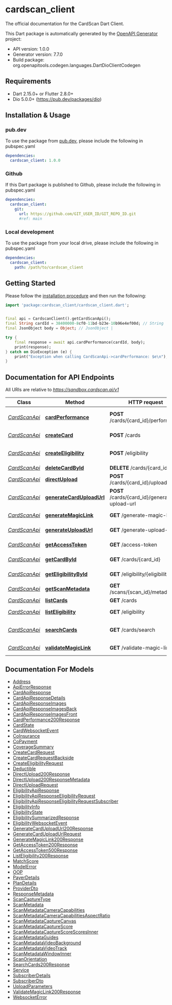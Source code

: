 # cardscan_client

The official documentation for the CardScan Dart Client.

This Dart package is automatically generated by the [OpenAPI Generator](https://openapi-generator.tech) project:

- API version: 1.0.0
- Generator version: 7.7.0
- Build package: org.openapitools.codegen.languages.DartDioClientCodegen

## Requirements

- Dart 2.15.0+ or Flutter 2.8.0+
- Dio 5.0.0+ (<https://pub.dev/packages/dio>)

## Installation & Usage

### pub.dev

To use the package from [pub.dev](https://pub.dev), please include the following in pubspec.yaml

```yaml
dependencies:
  cardscan_client: 1.0.0
```

### Github

If this Dart package is published to Github, please include the following in pubspec.yaml

```yaml
dependencies:
  cardscan_client:
    git:
      url: https://github.com/GIT_USER_ID/GIT_REPO_ID.git
      #ref: main
```

### Local development

To use the package from your local drive, please include the following in pubspec.yaml

```yaml
dependencies:
  cardscan_client:
    path: /path/to/cardscan_client
```

## Getting Started

Please follow the [installation procedure](#installation--usage) and then run the following:

```dart
import 'package:cardscan_client/cardscan_client.dart';


final api = CardscanClient().getCardScanApi();
final String cardId = 38400000-8cf0-11bd-b23e-10b96e4ef00d; // String |
final JsonObject body = Object; // JsonObject |

try {
    final response = await api.cardPerformance(cardId, body);
    print(response);
} catch on DioException (e) {
    print("Exception when calling CardScanApi->cardPerformance: $e\n");
}

```

## Documentation for API Endpoints

All URIs are relative to _<https://sandbox.cardscan.ai/v1>_

| Class                               | Method                                                                | HTTP request                                  | Description                  |
| ----------------------------------- | --------------------------------------------------------------------- | --------------------------------------------- | ---------------------------- |
| [_CardScanApi_](doc/CardScanApi.md) | [**cardPerformance**](doc/CardScanApi.md#cardperformance)             | **POST** /cards/{card_id}/performance         | Card - Send performance data |
| [_CardScanApi_](doc/CardScanApi.md) | [**createCard**](doc/CardScanApi.md#createcard)                       | **POST** /cards                               | Creates a new card           |
| [_CardScanApi_](doc/CardScanApi.md) | [**createEligibility**](doc/CardScanApi.md#createeligibility)         | **POST** /eligibility                         | Create Eligibility Record    |
| [_CardScanApi_](doc/CardScanApi.md) | [**deleteCardById**](doc/CardScanApi.md#deletecardbyid)               | **DELETE** /cards/{card_id}                   | Delete Card                  |
| [_CardScanApi_](doc/CardScanApi.md) | [**directUpload**](doc/CardScanApi.md#directupload)                   | **POST** /cards/{card_id}/upload              | Direct Upload                |
| [_CardScanApi_](doc/CardScanApi.md) | [**generateCardUploadUrl**](doc/CardScanApi.md#generatecarduploadurl) | **POST** /cards/{card_id}/generate-upload-url | Card - Generate Upload URL   |
| [_CardScanApi_](doc/CardScanApi.md) | [**generateMagicLink**](doc/CardScanApi.md#generatemagiclink)         | **GET** /generate-magic-link                  | Generate Magic Link          |
| [_CardScanApi_](doc/CardScanApi.md) | [**generateUploadUrl**](doc/CardScanApi.md#generateuploadurl)         | **GET** /generate-upload-url                  | Generate an upload URL       |
| [_CardScanApi_](doc/CardScanApi.md) | [**getAccessToken**](doc/CardScanApi.md#getaccesstoken)               | **GET** /access-token                         | Access Token                 |
| [_CardScanApi_](doc/CardScanApi.md) | [**getCardById**](doc/CardScanApi.md#getcardbyid)                     | **GET** /cards/{card_id}                      | Get Card by ID               |
| [_CardScanApi_](doc/CardScanApi.md) | [**getEligibilityById**](doc/CardScanApi.md#geteligibilitybyid)       | **GET** /eligibility/{eligibility_id}         | Get Eligibility              |
| [_CardScanApi_](doc/CardScanApi.md) | [**getScanMetadata**](doc/CardScanApi.md#getscanmetadata)             | **GET** /scans/{scan_id}/metadata             | Get Scan Metadata            |
| [_CardScanApi_](doc/CardScanApi.md) | [**listCards**](doc/CardScanApi.md#listcards)                         | **GET** /cards                                | List Cards                   |
| [_CardScanApi_](doc/CardScanApi.md) | [**listEligibility**](doc/CardScanApi.md#listeligibility)             | **GET** /eligibility                          | List Eligibility             |
| [_CardScanApi_](doc/CardScanApi.md) | [**searchCards**](doc/CardScanApi.md#searchcards)                     | **GET** /cards/search                         | Search Cards (200) OK        |
| [_CardScanApi_](doc/CardScanApi.md) | [**validateMagicLink**](doc/CardScanApi.md#validatemagiclink)         | **GET** /validate-magic-link                  | Validate Magic Link          |

## Documentation For Models

- [Address](doc/Address.md)
- [ApiErrorResponse](doc/ApiErrorResponse.md)
- [CardApiResponse](doc/CardApiResponse.md)
- [CardApiResponseDetails](doc/CardApiResponseDetails.md)
- [CardApiResponseImages](doc/CardApiResponseImages.md)
- [CardApiResponseImagesBack](doc/CardApiResponseImagesBack.md)
- [CardApiResponseImagesFront](doc/CardApiResponseImagesFront.md)
- [CardPerformance200Response](doc/CardPerformance200Response.md)
- [CardState](doc/CardState.md)
- [CardWebsocketEvent](doc/CardWebsocketEvent.md)
- [CoInsurance](doc/CoInsurance.md)
- [CoPayment](doc/CoPayment.md)
- [CoverageSummary](doc/CoverageSummary.md)
- [CreateCardRequest](doc/CreateCardRequest.md)
- [CreateCardRequestBackside](doc/CreateCardRequestBackside.md)
- [CreateEligibilityRequest](doc/CreateEligibilityRequest.md)
- [Deductible](doc/Deductible.md)
- [DirectUpload200Response](doc/DirectUpload200Response.md)
- [DirectUpload200ResponseMetadata](doc/DirectUpload200ResponseMetadata.md)
- [DirectUploadRequest](doc/DirectUploadRequest.md)
- [EligibilityApiResponse](doc/EligibilityApiResponse.md)
- [EligibilityApiResponseEligibilityRequest](doc/EligibilityApiResponseEligibilityRequest.md)
- [EligibilityApiResponseEligibilityRequestSubscriber](doc/EligibilityApiResponseEligibilityRequestSubscriber.md)
- [EligibilityInfo](doc/EligibilityInfo.md)
- [EligibilityState](doc/EligibilityState.md)
- [EligibilitySummarizedResponse](doc/EligibilitySummarizedResponse.md)
- [EligibilityWebsocketEvent](doc/EligibilityWebsocketEvent.md)
- [GenerateCardUploadUrl200Response](doc/GenerateCardUploadUrl200Response.md)
- [GenerateCardUploadUrlRequest](doc/GenerateCardUploadUrlRequest.md)
- [GenerateMagicLink200Response](doc/GenerateMagicLink200Response.md)
- [GetAccessToken200Response](doc/GetAccessToken200Response.md)
- [GetAccessToken500Response](doc/GetAccessToken500Response.md)
- [ListEligibility200Response](doc/ListEligibility200Response.md)
- [MatchScore](doc/MatchScore.md)
- [ModelError](doc/ModelError.md)
- [OOP](doc/OOP.md)
- [PayerDetails](doc/PayerDetails.md)
- [PlanDetails](doc/PlanDetails.md)
- [ProviderDto](doc/ProviderDto.md)
- [ResponseMetadata](doc/ResponseMetadata.md)
- [ScanCaptureType](doc/ScanCaptureType.md)
- [ScanMetadata](doc/ScanMetadata.md)
- [ScanMetadataCameraCapabilities](doc/ScanMetadataCameraCapabilities.md)
- [ScanMetadataCameraCapabilitiesAspectRatio](doc/ScanMetadataCameraCapabilitiesAspectRatio.md)
- [ScanMetadataCaptureCanvas](doc/ScanMetadataCaptureCanvas.md)
- [ScanMetadataCaptureScore](doc/ScanMetadataCaptureScore.md)
- [ScanMetadataCaptureScoreScoresInner](doc/ScanMetadataCaptureScoreScoresInner.md)
- [ScanMetadataGuides](doc/ScanMetadataGuides.md)
- [ScanMetadataVideoBackground](doc/ScanMetadataVideoBackground.md)
- [ScanMetadataVideoTrack](doc/ScanMetadataVideoTrack.md)
- [ScanMetadataWindowInner](doc/ScanMetadataWindowInner.md)
- [ScanOrientation](doc/ScanOrientation.md)
- [SearchCards200Response](doc/SearchCards200Response.md)
- [Service](doc/Service.md)
- [SubscriberDetails](doc/SubscriberDetails.md)
- [SubscriberDto](doc/SubscriberDto.md)
- [UploadParameters](doc/UploadParameters.md)
- [ValidateMagicLink200Response](doc/ValidateMagicLink200Response.md)
- [WebsocketError](doc/WebsocketError.md)
